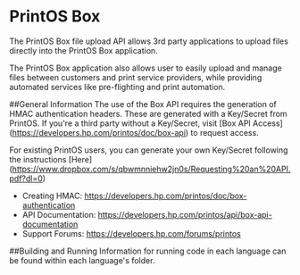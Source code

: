 # PrintOS Box

The PrintOS Box file upload API allows 3rd party applications to upload files directly into the PrintOS Box application.

The PrintOS Box application also allows user to easily upload and manage files between customers and print service providers, while providing automated services like pre-flighting and print automation.

##General Information
The use of the Box API requires the generation of HMAC authentication headers. These are generated with a Key/Secret from PrintOS.
If you're a third party without a Key/Secret, visit [Box API Access] (https://developers.hp.com/printos/doc/box-api) to request access.

For existing PrintOS users, you can generate your own Key/Secret following the instructions [Here] (https://www.dropbox.com/s/qbwmnniehw2jn0s/Requesting%20an%20API.pdf?dl=0)

* Creating HMAC: https://developers.hp.com/printos/doc/box-authentication
* API Documentation: https://developers.hp.com/printos/api/box-api-documentation
* Support Forums: https://developers.hp.com/forums/printos

##Building and Running
Information for running code in each language can be found within each language's folder.
